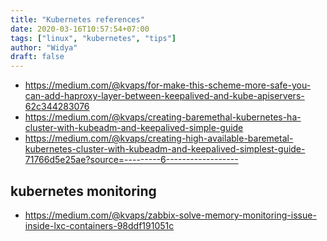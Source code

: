 ```yaml
---
title: "Kubernetes references"
date: 2020-03-16T10:57:54+07:00
tags: ["linux", "kubernetes", "tips"]
author: "Widya"
draft: false
---
```


* https://medium.com/@kvaps/for-make-this-scheme-more-safe-you-can-add-haproxy-layer-between-keepalived-and-kube-apiservers-62c344283076
* https://medium.com/@kvaps/creating-baremethal-kubernetes-ha-cluster-with-kubeadm-and-keepalived-simple-guide
* https://medium.com/@kvaps/creating-high-available-baremetal-kubernetes-cluster-with-kubeadm-and-keepalived-simplest-guide-71766d5e25ae?source=---------6------------------

## kubernetes monitoring

* https://medium.com/@kvaps/zabbix-solve-memory-monitoring-issue-inside-lxc-containers-98ddf191051c
